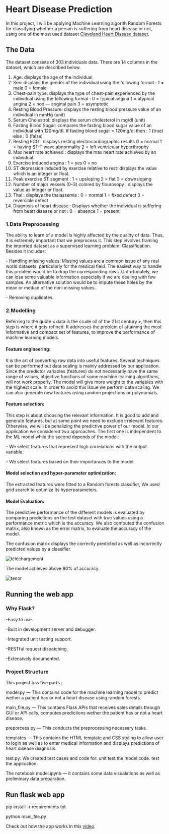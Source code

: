 # Heart Disease Prediction
In this project, I will be applying Machine Learning algorith Random Forests for classifying whether a person is suffering from heart disease or not, using one of the most used dataset [Cleveland Heart Disease dataset](
https://www.kaggle.com/ronitf/heart-disease-uci).

## The Data

The dataset consists of 303 individuals data. There are 14 columns in the dataset, which are described below.
1.  Age: displays the age of the individual.
2.  Sex: displays the gender of the individual using the following format :
1 = male
0 = female
3.  Chest-pain type: displays the type of chest-pain experienced by the individual using the following format :
0 = typical angina
1 = atypical angina
2 = non — anginal pain
3 = asymptotic
4.  Resting Blood Pressure: displays the resting blood pressure value of an individual in mmHg (unit)
5.  Serum Cholestrol: displays the serum cholesterol in mg/dl (unit)
6.  Fasting Blood Sugar: compares the fasting blood sugar value of an individual with 120mg/dl.
If fasting blood sugar > 120mg/dl then : 1 (true)
else : 0 (false)
7.  Resting ECG : displays resting electrocardiographic results
0 = normal
1 = having ST-T wave abnormality
2 = left ventricular hyperthrophy
8.  Max heart rate achieved : displays the max heart rate achieved by an individual.
9.  Exercise induced angina :
1 = yes
0 = no
10. ST depression induced by exercise relative to rest: displays the value which is an integer or float.
11. Peak exercise ST segment :
1 = upsloping
2 = flat
3 = downsloping
12. Number of major vessels (0–3) colored by flourosopy : displays the value as integer or float.
13. Thal : displays the thalassemia :
0 = normal
1 = fixed defect
3 = reversible defect
14. Diagnosis of heart disease : Displays whether the individual is suffering from heart disease or not :
0 = absence
1 = present

### 1.Data Preprocessing 
The ability to learn of a model is highly affected by the quality of data. Thus, it is extremely important that we preprocess it. This step involves framing the imported dataset as a supervised learning problem: Classification. Besides it includes:
<p> - Handling missing values: Missing values are a common issue of any real world datasets, particularly for the medical field. The easiest way to handle this problem would be to drop the corresponding rows. Unfortunately, we can lose some valuable information especially if we are dealing with few samples. An alternative solution would be to impute these holes by the mean or median of the non-missing values. </p>
<p> - Removing duplicates. </p> 

### 2.Modelling 
Referring to the quote « data is the crude oil of the 21st century », then this step is where it gets refined. It addresses the problem of attaining the most informative and compact set of features, to improve the performance of machine learning models.
#### Feature engineering: 
It is the art of converting raw data into useful features. Several techniques can be performed but data scaling is mainly addressed by our application. Since the predictor variables (features) do not necessarily have the same range of values, objective functions of some machine learning algorithms, will not work properly. The model will give more weight to the variables with the highest scale. In order to avoid this issue we perform data scaling.
We can also generate new features using random projections or polynomials.
</p>

#### Feature selection: 
This step is about choosing the relevant information. It is good to add and generate features, but at some point we need to exclude irrelevant features.
Otherwise, we will be penalizing the predictive power of our model. In our application  we considered two approaches. The first one is independent to the ML model while the second depends of the model:
<p> – We select features that represent high correlations with the output variable.
<p> – We select features based on their importances to the model.
 
#### Model selection and hyper-parameter optimization: 
The extracted features were fitted to a Random forests classifier, We used grid search to optimize its hyperparameters.
#### Model Evaluation: 

The predictive performance of the different models is evaluated by comparing predictions on the test dataset with true
values using a performance metric which is the accuracy. 
We also computed the confusion matrix, also known as the error matrix, to evaluate the accuracy of the model.
<p> The confusion matrix displays the correctly predicted as well as incorrectly predicted values by a classifier.
 
![téléchargement](https://user-images.githubusercontent.com/58909998/70910836-d860a780-2010-11ea-9f73-0e0dda76e3c5.jpg)
  
<p> The model achieves above 80% of accuracy. </p> 

![tenor](https://user-images.githubusercontent.com/58909998/70909002-d694e500-200c-11ea-9f2c-9cc96c0c505b.gif)

## Running the web app
### Why Flask?
<p> -Easy to use.
<p>-Built in development server and debugger.
<p>-Integrated unit testing support.
<p> -RESTful request dispatching.
<p> -Extensively documented.

### Project Structure
This project has five parts :
<p> model.py — This contains code for the machine learning model to predict wether a patient has or not a heart disease using random forests.
<p> main_file.py — This contains Flask APIs that receives sales details through GUI or API calls, computes predictions wether the patient has or not a heart disease.
<p> preporcess.py — This conducts the preprocessing necessary tasks.
<p> templates — This contains the HTML template and CSS styling to allow user to login as well as to enter medical information and displays predictions of heart disease diagnosis.
<p> test.py: We  created test cases and code for: 
unit test the model code.
test the application.
<p> The notebook model.ipynb — it contains some data visualations as well as preliminary data preparation.

## Run flask web app
<p> pip install -r requirements.txt
<p> python main_file.py

Check out how the app works in this [video](https://www.youtube.com/watch?v=ym2zjJhA6og&t=10s). 


